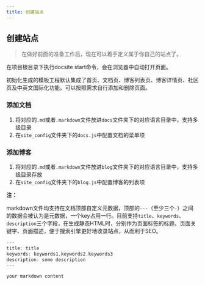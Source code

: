 ```yaml
---
title: 创建站点
---
```


## 创建站点

> 在做好前面的准备工作后，现在可以着手定义属于你自己的站点了。

在项目根目录下执行docsite start命令，会在浏览器中自动打开页面。

初始化生成的模板工程默认集成了首页、文档页、博客列表页、博客详情页、社区页及中英文国际化功能。可以按照需求自行添加和删除页面。

### 添加文档

1. 将对应的`.md`或者`.markdown`文件放进`docs`文件夹下的对应语言目录中，支持多级目录
2. 在`site_config`文件夹下的`docs.js`中配置文档的菜单项

### 添加博客

1. 将对应的`.md`或者`.markdown`文件放进`blog`文件夹下的对应语言目录中，支持多级目录存放
2. 在`site_config`文件夹下的`blog.js`中配置博客的列表项

**注：**

markdown文件均支持在文档顶部自定义元数据，顶部的`---`（至少三个`-`）之间的数据会被认为是元数据，一个key占用一行。目前支持`title`、`keywords`、`description`三个字段，在生成静态HTML时，分别作为页面标签的标题、页面关键字、页面描述，便于搜索引擎更好地收录站点，从而利于SEO。

```js
---
title: title
keywords: keywords1,keywords2,keywords3
description: some description
---

your markdown content
```